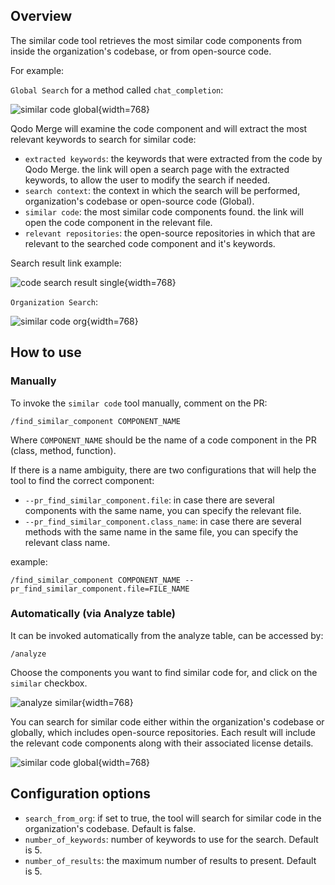 ## Overview

The similar code tool retrieves the most similar code components from inside the organization's codebase, or from open-source code.

For example:

`Global Search` for a method called `chat_completion`:

![similar code global](https://codium.ai/images/pr_agent/similar_code_global2.png){width=768}

Qodo Merge will examine the code component and will extract the most relevant keywords to search for similar code:

- `extracted keywords`: the keywords that were extracted from the code by Qodo Merge. the link will open a search page with the extracted keywords, to allow the user to modify the search if needed.
- `search context`: the context in which the search will be performed, organization's codebase or open-source code (Global).
- `similar code`: the most similar code components found. the link will open the code component in the relevant file.
- `relevant repositories`: the open-source repositories in which that are relevant to the searched code component and it's keywords.

Search result link example:

![code search result single](https://codium.ai/images/pr_agent/code_search_result_single.png){width=768}

`Organization Search`:

![similar code org](https://codium.ai/images/pr_agent/similar_code_org.png){width=768}

## How to use

### Manually

To invoke the `similar code` tool manually, comment on the PR:

```
/find_similar_component COMPONENT_NAME
```

Where `COMPONENT_NAME` should be the name of a code component in the PR (class, method, function).

If there is a name ambiguity, there are two configurations that will help the tool to find the correct component:

- `--pr_find_similar_component.file`: in case there are several components with the same name, you can specify the relevant file.
- `--pr_find_similar_component.class_name`: in case there are several methods with the same name in the same file, you can specify the relevant class name.

example:

```
/find_similar_component COMPONENT_NAME --pr_find_similar_component.file=FILE_NAME
```

### Automatically (via Analyze table)

It can be invoked automatically from the analyze table, can be accessed by:

```
/analyze
```

Choose the components you want to find similar code for, and click on the `similar` checkbox.

![analyze similar](https://codium.ai/images/pr_agent/analyze_similar.png){width=768}

You can search for similar code either within the organization's codebase or globally, which includes open-source repositories. Each result will include the relevant code components along with their associated license details.

![similar code global](https://codium.ai/images/pr_agent/similar_code_global.png){width=768}

## Configuration options

- `search_from_org`: if set to true, the tool will search for similar code in the organization's codebase. Default is false.
- `number_of_keywords`: number of keywords to use for the search. Default is 5.
- `number_of_results`: the maximum number of results to present. Default is 5.
